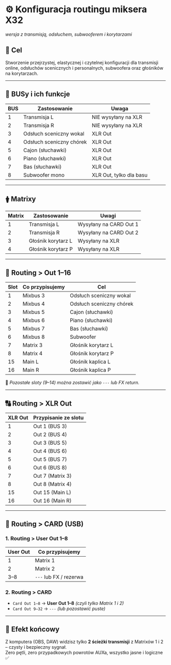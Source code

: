 # ⚙️ Konfiguracja routingu miksera X32
*wersja z transmisją, odsłuchem, subwooferem i korytarzami*

## 🎯 Cel
Stworzenie przejrzystej, elastycznej i czytelnej konfiguracji dla transmisji online, odsłuchów scenicznych i personalnych, subwoofera oraz głośników na korytarzach.

---

## 🔹 BUSy i ich funkcje

| BUS | Zastosowanie             | Uwaga                    |
|-----|--------------------------|--------------------------|
| 1   | Transmisja L             | NIE wysyłany na XLR      |
| 2   | Transmisja R             | NIE wysyłany na XLR      |
| 3   | Odsłuch sceniczny wokal  | XLR Out                  |
| 4   | Odsłuch sceniczny chórek | XLR Out                  |
| 5   | Cajon (słuchawki)        | XLR Out                  |
| 6   | Piano (słuchawki)        | XLR Out                  |
| 7   | Bas (słuchawki)          | XLR Out                  |
| 8   | Subwoofer mono           | XLR Out, tylko dla basu  |

---

## 🛊 Matrixy

| Matrix | Zastosowanie         | Uwagi                    |
|--------|----------------------|--------------------------|
| 1      | Transmisja L         | Wysyłany na CARD Out 1   |
| 2      | Transmisja R         | Wysyłany na CARD Out 2   |
| 3      | Głośnik korytarz L   | Wysyłany na XLR          |
| 4      | Głośnik korytarz P   | Wysyłany na XLR          |

---

## 📡 Routing > Out 1–16

| Slot | Co przypisujemy | Cel                      |
|------|------------------|--------------------------|
| 1    | Mixbus 3         | Odsłuch sceniczny wokal  |
| 2    | Mixbus 4         | Odsłuch sceniczny chórek |
| 3    | Mixbus 5         | Cajon (słuchawki)        |
| 4    | Mixbus 6         | Piano (słuchawki)        |
| 5    | Mixbus 7         | Bas (słuchawki)          |
| 6    | Mixbus 8         | Subwoofer                |
| 7    | Matrix 3         | Głośnik korytarz L       |
| 8    | Matrix 4         | Głośnik korytarz P       |
| 15   | Main L           | Głośnik kaplica L        |
| 16   | Main R           | Głośnik kaplica P        |

📌 *Pozostałe sloty (9–14) można zostawić jako `---` lub FX return.*

---

## 🔠 Routing > XLR Out

| XLR Out | Przypisanie ze slotu  |
|---------|------------------------|
| 1       | Out 1 (BUS 3)          |
| 2       | Out 2 (BUS 4)          |
| 3       | Out 3 (BUS 5)          |
| 4       | Out 4 (BUS 6)          |
| 5       | Out 5 (BUS 7)          |
| 6       | Out 6 (BUS 8)          |
| 7       | Out 7 (Matrix 3)       |
| 8       | Out 8 (Matrix 4)       |
| 15      | Out 15 (Main L)        |
| 16      | Out 16 (Main R)        |

---

## 📱 Routing > CARD (USB)

### 1. Routing > User Out 1–8

| User Out | Co przypisujemy |
|----------|------------------|
| 1        | Matrix 1         |
| 2        | Matrix 2         |
| 3–8      | `---` lub FX / rezerwa |

### 2. Routing > CARD

- `Card Out 1–8` → **User Out 1–8** *(czyli tylko Matrix 1 i 2)*
- `Card Out 9–32` → `---` *(lub pozostawić puste)*

---

## 🚀 Efekt końcowy

Z komputera (OBS, DAW) widzisz tylko **2 ścieżki transmisji** z Matrixów 1 i 2 – czysty i bezpieczny sygnał.  
Zero pętli, zero przypadkowych powrotów AUXa, wszystko jasne i logiczne ✅